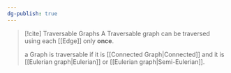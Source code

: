 ```yaml
---
dg-publish: true
---
```


>[!cite] Traversable Graphs
>A Traversable graph can be traversed using each [[Edge]] only **once**.
>
>a Graph is traversable if it is [[Connected Graph|Connected]] and it is [[Eulerian graph|Eulerian]] or [[Eulerian graph|Semi-Eulerian]].


